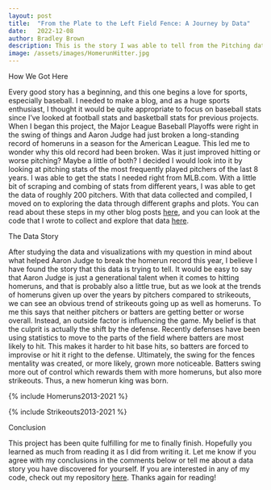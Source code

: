 ```yaml
---
layout: post
title:  "From the Plate to the Left Field Fence: A Journey by Data"
date:   2022-12-08
author: Bradley Brown
description: This is the story I was able to tell from the Pitching data I collected.
image: /assets/images/HomerunHitter.jpg
---
```


How We Got Here

  Every good story has a beginning, and this one begins a love for sports, especially baseball. I needed to make a blog, and as a huge sports enthusiast, I thought it would be quite appropriate to focus on baseball stats since I’ve looked at football stats and basketball stats for previous projects. When I began this project, the Major League Baseball Playoffs were right in the swing of things and Aaron Judge had just broken a long-standing record of homeruns in a season for the American League. This led me to wonder why this old record had been broken. Was it just improved hitting or worse pitching? Maybe a little of both?
  I decided I would look into it by looking at pitching stats of the most frequently played pitchers of the last 8 years. I was able to get the stats I needed right from MLB.com. With a little bit of scraping and combing of stats from different years, I was able to get the data of roughly 200 pitchers. With that data collected and compiled, I moved on to exploring the data through different graphs and plots. You can read about these steps in my other blog posts [here](https://bbrown09.github.io/bbrown09-stat-projects/), and you can look at the code that I wrote to collect and explore that data [here](https://github.com/bbrown09/Pitching_Stats_Project).
  
The Data Story
  
  After studying the data and visualizations with my question in mind about what helped Aaron Judge to break the homerun record this year, I believe I have found the story that this data is trying to tell. It would be easy to say that Aaron Judge is just a generational talent when it comes to hitting homeruns, and that is probably also a little true, but as we look at the trends of homeruns given up over the years by pitchers compared to strikeouts, we can see an obvious trend of strikeouts going up as well as homeruns. To me this says that neither pitchers or batters are getting better or worse overall. Instead, an outside factor is influencing the game. My belief is that the culprit is actually the shift by the defense. Recently defenses have been using statistics to move to the parts of the field where batters are most likely to hit. This makes it harder to hit base hits, so batters are forced to improvise or hit it right to the defense. Ultimately, the swing for the fences mentality was created, or more likely, grown more noticeable. Batters swing more out of control which rewards them with more homeruns, but also more strikeouts. Thus, a new homerun king was born.

{% include Homeruns2013-2021 %}

{% include Strikeouts2013-2021 %}
  
Conclusion

This project has been quite fulfilling for me to finally finish. Hopefully you learned as much from reading it as I did from writing it. Let me know if you agree with my conclusions in the comments below or tell me about a data story you have discovered for yourself. If you are interested in any of my code, check out my repository [here](https://github.com/bbrown09/Pitching_Stats_Project). Thanks again for reading!
